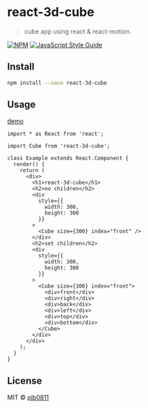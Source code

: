 # react-3d-cube

> cube app using react &amp; react-motion.

[![NPM](https://img.shields.io/npm/v/react-3d-cube.svg)](https://www.npmjs.com/package/react-3d-cube) [![JavaScript Style Guide](https://img.shields.io/badge/code_style-standard-brightgreen.svg)](https://standardjs.com)

## Install

```bash
npm install --save react-3d-cube
```

## Usage

[demo](https://codesandbox.io/s/ojvpllm87q)

```tsx
import * as React from 'react';

import Cube from 'react-3d-cube';

class Example extends React.Component {
  render() {
    return (
      <div>
        <h1>react-3d-cube</h1>
        <h2>no children</h2>
        <div
          style={{
            width: 300,
            height: 300
          }}
        >
          <Cube size={300} index="front" />
        </div>
        <h2>set children</h2>
        <div
          style={{
            width: 300,
            height: 300
          }}
        >
          <Cube size={300} index="front">
            <div>front</div>
            <div>right</div>
            <div>back</div>
            <div>left</div>
            <div>top</div>
            <div>bottom</div>
          </Cube>
        </div>
      </div>
    );
  }
}
```

## License

MIT © [pjb0811](https://github.com/pjb0811)
